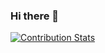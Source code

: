 ### Hi there 👋

[![Contribution Stats](https://github-contribution-stats.vercel.app/api/?username=mossaka)](https://github.com/LordDashMe/github-contribution-stats/)

<!--
**Mossaka/mossaka** is a ✨ _special_ ✨ repository because its `README.md` (this file) appears on your GitHub profile.

Here are some ideas to get you started:

- 🔭 I’m currently working on ...
- 🌱 I’m currently learning ...
- 👯 I’m looking to collaborate on ...
- 🤔 I’m looking for help with ...
- 💬 Ask me about ...
- 📫 How to reach me: ...
- 😄 Pronouns: ...
- ⚡ Fun fact: ...
-->
